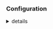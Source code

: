 ### Configuration


<details>
<summary>details</summary>

#### ROS環境

* フォルダ```${PROJECT_FOLDER}/data/config.json```にインスール先などの設定が可能です。

```json
{
    "CAST": {
        "MRS_CAST_NAME": "miko",
        "MRS_CAST_ID": 1000
    },
    "MRS_ROS": {
        "MRS_ROS_DOMAIN_ID": 0,
        "MRS_ROS_OUTPUT_TYPE": "log",
        "MRS_ROS_NAMESPACE": "/maid_robot_system/${MRS_CAST_NAME}"
    },
    "MRS": {
        "MRS_WORKSPACE": "/opt/MaidRobotSystem",
        "MRS_SKIN_HOME": "/opt/MaidRobotSystem/data/skin/${MRS_CAST_NAME}"
    },
    "BUILD": {
        "BUILD_HEAD_UNIT": "ON",
        "BUILD_ARM_UNIT": "ON",
        "BUILD_WAIST_DOWN_UNIT": "ON",
        "BUILD_MOBILITY_UNIT": "ON",
        "BUILD_CLOUD_UNIT": "ON",
        "BUILD_MANAGEMENT_UNIT": "ON",
        "BUILD_DEVELOP": "ON"
    }
}

```

</details>

